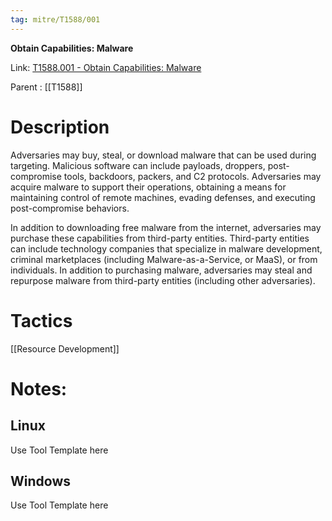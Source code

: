 ```yaml
---
tag: mitre/T1588/001
---
```


**Obtain Capabilities: Malware**

Link: [T1588.001 - Obtain Capabilities: Malware](https://attack.mitre.org/techniques/T1588/001)

Parent : [[T1588]]


# Description

Adversaries may buy, steal, or download malware that can be used during targeting. Malicious software can include payloads, droppers, post-compromise tools, backdoors, packers, and C2 protocols. Adversaries may acquire malware to support their operations, obtaining a means for maintaining control of remote machines, evading defenses, and executing post-compromise behaviors.

In addition to downloading free malware from the internet, adversaries may purchase these capabilities from third-party entities. Third-party entities can include technology companies that specialize in malware development, criminal marketplaces (including Malware-as-a-Service, or MaaS), or from individuals. In addition to purchasing malware, adversaries may steal and repurpose malware from third-party entities (including other adversaries).

# Tactics


[[Resource Development]]


# Notes:

## Linux

Use Tool Template here

## Windows

Use Tool Template here